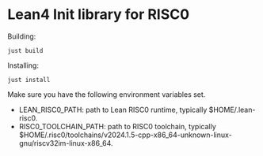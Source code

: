 # Lean4 Init library for RISC0

Building:
```
just build
```

Installing:
```
just install
```

Make sure you have the following environment variables set.
- LEAN_RISC0_PATH: path to Lean RISC0 runtime, typically $HOME/.lean-risc0.
- RISC0_TOOLCHAIN_PATH: path to RISC0 toolchain, typically $HOME/.risc0/toolchains/v2024.1.5-cpp-x86_64-unknown-linux-gnu/riscv32im-linux-x86_64.
